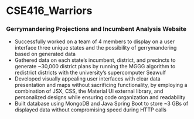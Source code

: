 # CSE416_Warriors 
### Gerrymandering Projections and Incumbent Analysis Website 
- Successfully worked on a team of 4 members to display on a user interface three unique states and the possibility of gerrymandering based on generated data
- Gathered data on each state’s incumbent, district, and precincts to generate ~30,000 district plans by running the MGGG algorithm to redistrict districts with the university’s supercomputer Seawulf
- Developed visually appealing user interfaces with clear data presentation and maps without sacrificing functionality, by employing a combination of JSX, CSS, the Material UI external library, and personalized designs while ensuring code organization and readability
- Built database using MongoDB and Java Spring Boot to store ~3 GBs of displayed data without compromising speed during HTTP calls
